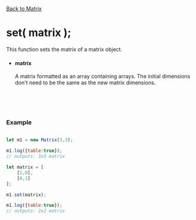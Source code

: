 [Back to Matrix](https://github.com/matiasvlevi/Dann/wiki/Matrix-Object)

# set( matrix );
This function sets the matrix of a matrix object.


- #### matrix <br/>
    A matrix formatted as an array containing arrays. The initial dimensions don't need to be the same as the new matrix dimensions.

<br/><br/><br/>

### Example

```js

let m1 = new Matrix(3,3);

m1.log({table:true});
// outputs: 3x3 matrix

let matrix = [
    [1,0],
    [0,1]
];

m1.set(matrix);

m1.log({table:true});
// outputs: 2x2 matrix
```

<br/>
